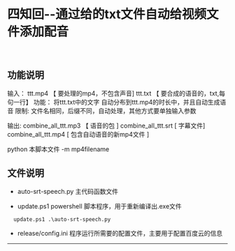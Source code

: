 # 四知回--通过给的txt文件自动给视频文件添加配音

&#8195;&#8195;

## 功能说明

输入：
  ttt.mp4 【 要处理的mp4，不包含声音]
  ttt.txt 【 要合成的语音的，txt,每句一行】 
功能：
  将ttt.txt中的文字 自动分布到ttt.mp4的时长中，并且自动生成语音
限制:
  文件名相同，后缀不同，自动处理，其他方式要单独输入参数

输出:
  combine_all_ttt.mp3 【 语音的包 ] 
  combine_all_ttt.srt [ 字幕文件]
  combine_all_ttt.mp4 [ 包含自动语音的新mp4文件 ]

python 本脚本文件 -m mp4filename

##   文件说明
- auto-srt-speech.py 主代码函数文件

- update.ps1 powershell 脚本程序，用于重新编译出.exe文件
```
  update.ps1 .\auto-srt-speech.py
```
- release/config.ini 程序运行所需要的配置文件，主要用于配置百度云的信息

------



